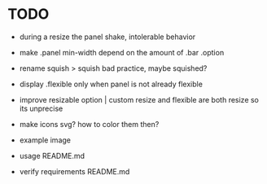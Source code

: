 # TODO

- during a resize the panel shake, intolerable behavior
- make .panel min-width depend on the amount of .bar .option
- rename squish > squish bad practice, maybe squished?
- display .flexible only when panel is not already flexible
- improve resizable option | custom resize and flexible are both resize so its unprecise
- make icons svg? how to color them then?

- example image
- usage README.md
- verify requirements README.md
